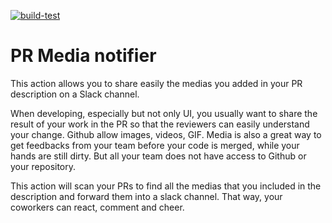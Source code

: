 [![build-test](https://github.com/d-fournier/pr-media-notifier-action/actions/workflows/test.yml/badge.svg)](https://github.com/d-fournier/pr-media-notifier-action/actions/workflows/test.yml)

# PR Media notifier
This action allows you to share easily the medias you added in your PR description on a Slack channel.

When developing, especially but not only UI, you usually want to share the result of your work in the PR so that the reviewers can easily understand your change. Github allow images, videos, GIF.
Media is also a great way to get feedbacks from your team before your code is merged, while your hands are still dirty.
But all your team does not have access to Github or your repository.

This action will scan your PRs to find all the medias that you included in the description and forward them into a slack channel. That way, your coworkers can react, comment and cheer.
